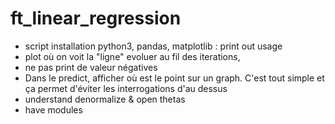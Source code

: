 # ft_linear_regression
- script installation python3, pandas, matplotlib : print out usage
- plot où on voit la "ligne" evoluer au fil des iterations, 
- ne pas print de valeur négatives
- Dans le predict, afficher où est le point sur un graph. C'est tout simple et ça permet d'éviter les interrogations d'au dessus
- understand denormalize & open thetas
- have modules
